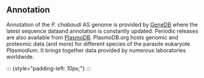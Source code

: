 Annotation
----------

Annotation of the *P. chabaudi* AS genome is provided by
[GeneDB](http://www.genedb.org/Homepage/Pchabaudi) where the latest
sequence dataand annotation is constantly updated. Periodic releases are
also available from [PlasmoDB](http://www.plasmodb.org). PlasmoDB.org
hosts genomic and proteomic data (and more) for different species of the
parasite eukaryote *Plasmodium*. It brings together data provided by
numerous laboratories worldwide.

::: {style="padding-left: 10px;"}
:::
